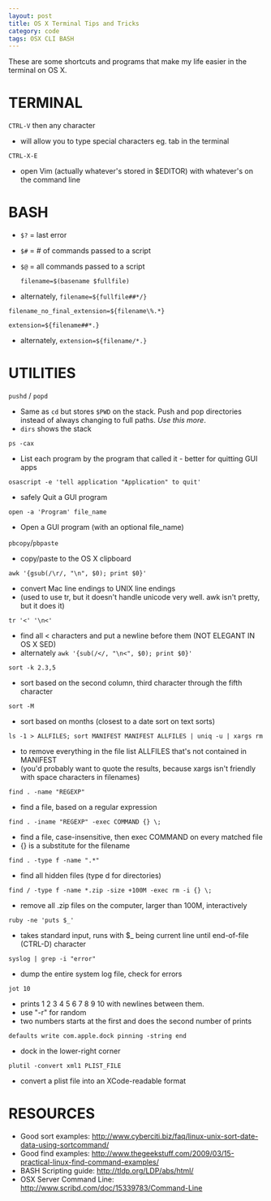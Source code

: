```yaml
---
layout: post
title: OS X Terminal Tips and Tricks  
category: code
tags: OSX CLI BASH  
---
```


These are some shortcuts and programs that make my life easier in the terminal on OS X.


# TERMINAL

`CTRL-V` then any character  
- will allow you to type special characters eg. tab in the terminal

`CTRL-X-E`  
- open Vim (actually whatever's stored in \$EDITOR) with whatever's on the command line


# BASH

- `$?` = last error
- `$#` = # of commands passed to a script
- `$@` = all commands passed to a script

    `filename=$(basename $fullfile)`  

- alternately, `filename=${fullfile##*/}`

`filename_no_final_extension=${filename\%.*}`
 
`extension=${filename##*.}`

- alternately, `extension=${filename/*.}`


# UTILITIES
`pushd` / `popd`  
- Same as `cd` but stores `$PWD` on the stack. Push and pop directories instead of always changing to full paths. *Use this more*.  
- `dirs` shows the stack

`ps -cax`  
- List each program by the program that called it - better for quitting GUI apps

`osascript -e 'tell application "Application" to quit'`  
- safely Quit a GUI program

`open -a 'Program' file_name`  
- Open a GUI program (with an optional file_name)

`pbcopy`/`pbpaste`   
- copy/paste to the OS X clipboard

`awk '{gsub(/\r/, "\n", $0); print $0}'`  
- convert Mac line endings to UNIX line endings  
- (used to use tr, but it doesn't handle unicode very well. awk isn't pretty, but it does it)

`tr '<' '\n<'`  
- find all < characters and put a newline before them (NOT ELEGANT IN OS X SED)  
- alternately `awk '{sub(/</, "\n<", $0); print $0}'`

`sort -k 2.3,5`  
- sort based on the second column, third character through the fifth character

`sort -M`  
- sort based on months (closest to a date sort on text sorts)

`ls -1 > ALLFILES; sort MANIFEST MANIFEST ALLFILES | uniq -u | xargs rm`  
- to remove everything in the file list ALLFILES that's not contained in MANIFEST  
- (you'd probably want to quote the results, because xargs isn't friendly with space characters in filenames)

`find . -name "REGEXP"`  
- find a file, based on a regular expression

`find . -iname "REGEXP" -exec COMMAND {} \;`  
- find a file, case-insensitive, then exec COMMAND on every matched file  
- {} is a substitute for the filename

`find . -type f -name ".*"`  
- find all hidden files (type d for directories)

`find / -type f -name *.zip -size +100M -exec rm -i {} \;`  
- remove all .zip files on the computer, larger than 100M, interactively

`ruby -ne 'puts $_'`  
- takes standard input, runs with \$_ being current line until end-of-file (CTRL-D) character

`syslog | grep -i "error"`  
- dump the entire system log file, check for errors

`jot 10`  
- prints 1 2 3 4 5 6 7 8 9 10 with newlines between them.  
- use "-r" for random  
- two numbers starts at the first and does the second number of prints

`defaults write com.apple.dock pinning -string end`  
- dock in the lower-right corner

`plutil -convert xml1 PLIST_FILE`  
- convert a plist file into an XCode-readable format

# RESOURCES
- Good sort examples: <http://www.cyberciti.biz/faq/linux-unix-sort-date-data-using-sortcommand/>
- Good find examples: <http://www.thegeekstuff.com/2009/03/15-practical-linux-find-command-examples/>
- BASH Scripting guide: <http://tldp.org/LDP/abs/html/>
- OSX Server Command Line: <http://www.scribd.com/doc/15339783/Command-Line>
